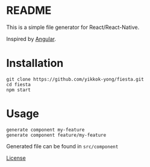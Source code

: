 # README

This is a simple file generator for React/React-Native.

Inspired by [Angular](https://angular.io/).

# Installation

```
git clone https://github.com/yikkok-yong/fiesta.git
cd fiesta
npm start
```

# Usage

```
generate component my-feature
generate component feature/my-feature
```

Generated file can be found in `src/component`

[License](LICENSE)
